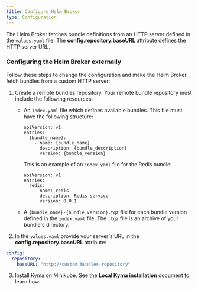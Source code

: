 ```yaml
---
title: Configure Helm Broker
type: Configuration
---
```


The Helm Broker fetches bundle definitions from an HTTP server defined in the `values.yaml` file. The **config.repository.baseURL** attribute defines the HTTP server URL.

### Configuring the Helm Broker externally

Follow these steps to change the configuration and make the Helm Broker fetch bundles from a custom HTTP server:

1. Create a remote bundles repository. Your remote bundle repository must include the following resources:
    - An `index.yaml` file which defines available bundles.
      This file must have the following structure:

      ```text
      apiVersion: v1
      entries:
        {bundle_name}:
          - name: {bundle_name}
            description: {bundle_description}
            version: {bundle_version}
      ```
      This is an example of an `index.yaml` file for the Redis bundle:
      ```text
      apiVersion: v1
      entries:
        redis:
          - name: redis
            description: Redis service
            version: 0.0.1
      ```

    - A `{bundle_name}-{bundle_version}.tgz` file for each bundle version defined in the `index.yaml` file. The `.tgz` file is an archive of your bundle's directory.

2. In the `values.yaml` provide your server's URL in the **config.repository.baseURL** attribute:

  ```yaml
  config:
    repository:
      baseURL: "http://custom.bundles-repository"
  ```

3. Install Kyma on Minikube. See the **Local Kyma installation** document to learn how.
